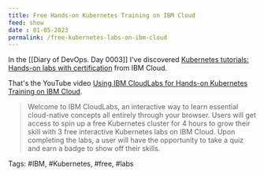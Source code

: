 ```yaml
---
title: Free Hands-on Kubernetes Training on IBM Cloud
feed: show
date : 01-05-2023
permalink: /free-kubernetes-labs-on-ibm-cloud
---
```


In the [[Diary of DevOps. Day 0003]] I've discovered [Kubernetes tutorials:
Hands-on labs with certification](https://www.ibm.com/cloud/kubernetes-service/kubernetes-tutorials) from IBM Cloud.

That's the YouTube video [Using IBM CloudLabs for Hands-on Kubernetes Training on IBM Cloud](https://www.youtube.com/watch?v=6h-UCGJ4-BA).

> Welcome to IBM CloudLabs, an interactive way to learn essential cloud-native concepts all entirely through your browser. Users will get access to spin up a free Kubernetes cluster for 4 hours to grow their skill with 3 free interactive Kubernetes labs on IBM Cloud. Upon completing the labs, a user will have the opportunity to take a quiz and earn a badge to show off their skills. 

Tags: #IBM, #Kubernetes, #free, #labs